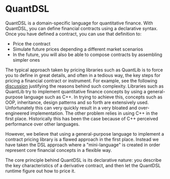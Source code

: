 # QuantDSL

QuantDSL is a domain-specific language for quantitative finance. With QuantDSL,  you can define financial contracts using a declarative syntax. Once you have defined a contract, you can use that definition to:

- Price the contract
- Simulate future prices depending a different market scenarios
- In the future,  you will also be able to compose contracts by assembling simpler ones

The typical approach taken by pricing libraries such as QuantLib is to force you to define in great details, and often in a tedious way, the key steps for pricing a financial contract or instrument. For example, see the following [discussion](https://quant.stackexchange.com/questions/21046/why-does-it-take-so-many-lines-of-code-to-price-even-the-simplest-of-options-wit) justifying the reasons behind such complexity. Libraries such as QuantLib try to implement quantitative finance concepts by using a general-purpose language such as C++. In trying to achieve this, concepts such as OOP, inheritance, design patterns and so forth are extensively used. Unfortunately this can very quickly result in a very bloated and over-engineered implementation. The other problem relies in using C++ in the first place. Historically this has been the case because of C++ perceived performance over other languages.

However, we believe that using a general-purpose language to implement a contract pricing library is a flawed approach in the first place. Instead we have taken the DSL approach where a "mini-language" is created in order represent core financial concepts in a flexible way.     

The core principle behind QuantDSL is its declarative nature: you describe the key characteristics of a derivative contract, and then let the QuantDSL runtime figure out how to price it. 
